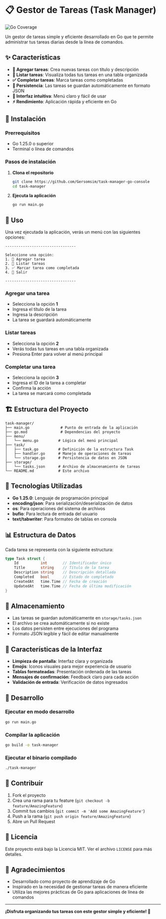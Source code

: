 # 📋 Gestor de Tareas (Task Manager)

![Go Coverage](https://github.com/Gersomsim/task-manager-go-console/blob/main/coverage.svg)

Un gestor de tareas simple y eficiente desarrollado en Go que te permite administrar tus tareas diarias desde la línea de comandos.

## ✨ Características

- **💾 Agregar tareas**: Crea nuevas tareas con título y descripción
- **📝 Listar tareas**: Visualiza todas tus tareas en una tabla organizada
- **✅ Completar tareas**: Marca tareas como completadas
- **💾 Persistencia**: Las tareas se guardan automáticamente en formato JSON
- **🔄 Interfaz intuitiva**: Menú claro y fácil de usar
- **⚡ Rendimiento**: Aplicación rápida y eficiente en Go

## 🚀 Instalación

### Prerrequisitos

- Go 1.25.0 o superior
- Terminal o línea de comandos

### Pasos de instalación

1. **Clona el repositorio**
   ```bash
   git clone https://github.com/Gersomsim/task-manager-go-console
   cd task-manager
   ```

2. **Ejecuta la aplicación**
   ```bash
   go run main.go
   ```

## 🎯 Uso

Una vez ejecutada la aplicación, verás un menú con las siguientes opciones:

```
--------------------------------
 
Seleccione una opción:
1. 💾 Agregar tarea
2. 📝 Listar tareas
3. ✅ Marcar tarea como completada
4. 🚪 Salir
 
--------------------------------
```

### Agregar una tarea
- Selecciona la opción **1**
- Ingresa el título de la tarea
- Ingresa la descripción
- La tarea se guardará automáticamente

### Listar tareas
- Selecciona la opción **2**
- Verás todas tus tareas en una tabla organizada
- Presiona Enter para volver al menú principal

### Completar una tarea
- Selecciona la opción **3**
- Ingresa el ID de la tarea a completar
- Confirma la acción
- La tarea se marcará como completada

## 🏗️ Estructura del Proyecto

```
task-manager/
├── main.go              # Punto de entrada de la aplicación
├── go.mod               # Dependencias del proyecto
├── menu/
│   └── menu.go         # Lógica del menú principal
├── task/
│   ├── task.go         # Definición de la estructura Task
│   ├── handler.go      # Manejo de operaciones de tareas
│   └── storage.go      # Persistencia de datos en JSON
├── storage/
│   └── tasks.json      # Archivo de almacenamiento de tareas
└── README.md           # Este archivo
```

## 🔧 Tecnologías Utilizadas

- **Go 1.25.0**: Lenguaje de programación principal
- **encoding/json**: Para serialización/deserialización de datos
- **os**: Para operaciones del sistema de archivos
- **bufio**: Para lectura de entrada del usuario
- **text/tabwriter**: Para formateo de tablas en consola

## 📊 Estructura de Datos

Cada tarea se representa con la siguiente estructura:

```go
type Task struct {
    Id          int       // Identificador único
    Title       string    // Título de la tarea
    Description string    // Descripción detallada
    Completed   bool      // Estado de completado
    CreatedAt   time.Time // Fecha de creación
    UpdatedAt   time.Time // Fecha de última modificación
}
```

## 💾 Almacenamiento

- Las tareas se guardan automáticamente en `storage/tasks.json`
- El archivo se crea automáticamente si no existe
- Los datos persisten entre ejecuciones del programa
- Formato JSON legible y fácil de editar manualmente

## 🎨 Características de la Interfaz

- **Limpieza de pantalla**: Interfaz clara y organizada
- **Emojis**: Iconos visuales para mejor experiencia de usuario
- **Tablas formateadas**: Presentación ordenada de las tareas
- **Mensajes de confirmación**: Feedback claro para cada acción
- **Validación de entrada**: Verificación de datos ingresados

## 🚀 Desarrollo

### Ejecutar en modo desarrollo
```bash
go run main.go
```

### Compilar la aplicación
```bash
go build -o task-manager
```

### Ejecutar el binario compilado
```bash
./task-manager
```

## 🤝 Contribuir

1. Fork el proyecto
2. Crea una rama para tu feature (`git checkout -b feature/AmazingFeature`)
3. Commit tus cambios (`git commit -m 'Add some AmazingFeature'`)
4. Push a la rama (`git push origin feature/AmazingFeature`)
5. Abre un Pull Request

## 📝 Licencia

Este proyecto está bajo la Licencia MIT. Ver el archivo `LICENSE` para más detalles.

## 🙏 Agradecimientos

- Desarrollado como proyecto de aprendizaje de Go
- Inspirado en la necesidad de gestionar tareas de manera eficiente
- Utiliza las mejores prácticas de Go para aplicaciones de línea de comandos

---

**¡Disfruta organizando tus tareas con este gestor simple y eficiente! 🎉**
